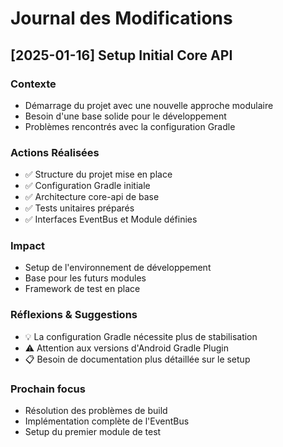 # Journal des Modifications

## [2025-01-16] Setup Initial Core API

### Contexte
- Démarrage du projet avec une nouvelle approche modulaire
- Besoin d'une base solide pour le développement 
- Problèmes rencontrés avec la configuration Gradle

### Actions Réalisées
- ✅ Structure du projet mise en place
- ✅ Configuration Gradle initiale
- ✅ Architecture core-api de base
- ✅ Tests unitaires préparés
- ✅ Interfaces EventBus et Module définies

### Impact
- Setup de l'environnement de développement
- Base pour les futurs modules
- Framework de test en place

### Réflexions & Suggestions
- 💡 La configuration Gradle nécessite plus de stabilisation
- ⚠️ Attention aux versions d'Android Gradle Plugin
- 📋 Besoin de documentation plus détaillée sur le setup

### Prochain focus
- Résolution des problèmes de build
- Implémentation complète de l'EventBus
- Setup du premier module de test
